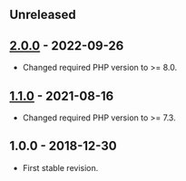 ## Unreleased

## [2.0.0] - 2022-09-26
- Changed required PHP version to >= 8.0.

## [1.1.0] - 2021-08-16
- Changed required PHP version to >= 7.3.

## 1.0.0 - 2018-12-30
- First stable revision.

[2.0.0]: https://github.com/themichaelhall/nicedump/compare/v1.1.0...v2.0.0
[1.1.0]: https://github.com/themichaelhall/nicedump/compare/v1.0.0...v1.1.0
